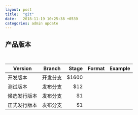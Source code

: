 ```yaml
---
layout: post
title:  "git"
date:   2018-11-19 10:25:38 +0530
categories: admin update
---
```


## 产品版本  

<br>


| Version         | Branch        | Stage  |Format|Example|
| ------------- |:-------------:| ------:|------|-------|
| 开发版本      | 开发分支 | $1600  | | |
| 测试版本      | 发布分支     |   $12  | | |
| 候选发行版本 | 发布分支    |    $1  | | |
| 正式发行版本 | 发布分支     |    $1  | | |